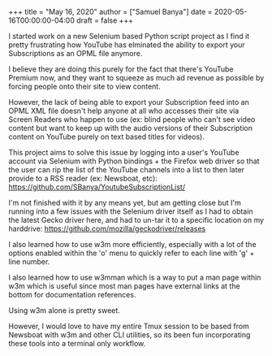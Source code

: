 +++
title = "May 16, 2020"
author = ["Samuel Banya"]
date = 2020-05-16T00:00:00-04:00
draft = false
+++

I started work on a new Selenium based Python script project as I find
it pretty frustrating how YouTube has elminated the ability to export
your Subscriptions as an OPML file anymore.

I believe they are doing this purely for the fact that there's YouTube
Premium now, and they want to squeeze as much ad revenue as possible
by forcing people onto their site to view content.

However, the lack of being able to export your Subscription feed into an OPML
XML file  doesn't help anyone at all who accesses their site via Screen Readers
who happen to use (ex: blind people who can't see video content but want to
keep up with the audio versions of their Subscription content on YouTube purely
on text based titles for videos).

This project aims to solve this issue by logging into a user's YouTube account
via Selenium with Python bindings + the Firefox web driver so that the user
can rip the list of the YouTube channels into a list to then later provide to
a RSS reader (ex: Newsboat, etc):
<https://github.com/SBanya/YoutubeSubscriptionList/>

I'm not finished with it by any means yet, but am getting close but I'm
running into a few issues with the Selenium driver itself as I had to
obtain the latest Gecko driver here, and had to un-tar it to a specific
location on my harddrive:
<https://github.com/mozilla/geckodriver/releases>

I also learned how to use w3m more efficiently, especially with a lot
of the options enabled within the 'o' menu to quickly refer to each
line with 'g' + line number.

I also learned how to use w3mman which is a way to put a man page within
w3m which is useful since most man pages have external links at the bottom
for documentation references.

Using w3m alone is pretty sweet.

However, I would love to have my entire Tmux session to be based from Newsboat
with w3m and other CLI utilities, so its been fun incorporating these tools
into a terminal only workflow.